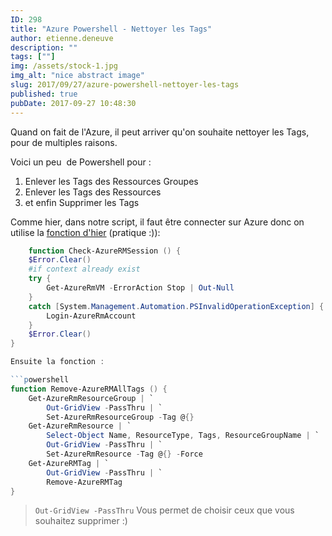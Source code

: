 ```yaml
---
ID: 298
title: "Azure Powershell - Nettoyer les Tags"
author: etienne.deneuve
description: ""
tags: [""]
img: /assets/stock-1.jpg
img_alt: "nice abstract image"
slug: 2017/09/27/azure-powershell-nettoyer-les-tags
published: true
pubDate: 2017-09-27 10:48:30
---
```


Quand on fait de l'Azure, il peut arriver qu'on souhaite nettoyer les Tags, pour de multiples raisons.

Voici un peu  de Powershell pour :

1. Enlever les Tags des Ressources Groupes
2. Enlever les Tags des Ressources
3. et enfin Supprimer les Tags

Comme hier, dans notre script, il faut être connecter sur Azure donc on utilise la [fonction d'hier](https://etienne.deneuve.xyz/2017/09/26/azurepscmdnotfound/) (pratique :)):

```powershell
    function Check-AzureRMSession () {
    $Error.Clear()
    #if context already exist
    try {
        Get-AzureRmVM -ErrorAction Stop | Out-Null
    }
    catch [System.Management.Automation.PSInvalidOperationException] {
        Login-AzureRmAccount
    }
    $Error.Clear()
}

Ensuite la fonction :

```powershell
function Remove-AzureRMAllTags () {
    Get-AzureRmResourceGroup | `
        Out-GridView -PassThru | `
        Set-AzureRmResourceGroup -Tag @{}
    Get-AzureRmResource | `
        Select-Object Name, ResourceType, Tags, ResourceGroupName | `
        Out-GridView -PassThru | `
        Set-AzureRmResource -Tag @{} -Force
    Get-AzureRMTag | `
        Out-GridView -PassThru | `
        Remove-AzureRMTag
}
```

> `Out-GridView -PassThru` Vous permet de choisir ceux que vous souhaitez supprimer :)
